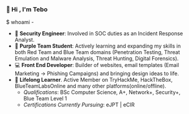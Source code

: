 ### :wave: Hi , I'm Tebo

$ whoami - 
*  :dart: __Security Engineer__: Involved in SOC duties as an Incident Response Analyst.
*  :school_satchel: __Purple Team Student__: Actively learning and expanding my skills in both Red Team and Blue Team domains (Penetration Testing, Threat Emulation and Malware Analysis, Threat Hunting, Digital Forensics). 
*  :computer: __Front End Developer__: Builder of websites, email templates (Email Marketing -> Phishing Campaigns) and bringing design ideas to life. 
*  :seedling: __Lifelong Learner__. Active Member on TryHackMe, HackTheBox, BlueTeamLabsOnline and many other platforms(online/offline).
    * *Qualifications*: BSc Computer Science, A+, Network+, Security+, Blue Team Level 1
    * *Certifications Currently Pursuing*: eJPT | eCIR  
